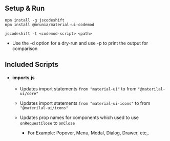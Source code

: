 ## Setup & Run

```
npm install -g jscodeshift
npm install @mrunia/material-ui-codemod

jscodeshift -t <codemod-script> <path>
```

- Use the -d option for a dry-run and use -p to print the output for comparison


## Included Scripts

- #### imports.js
 
    - Updates import statements `from "material-ui"` to from `"@materilal-ui/core"`
    - Updates import statements `from "material-ui-icons"` to from `"@materilal-ui/icons"`
    - Updates prop names for components which used to use `onRequestClose` to `onClose`
        
        - For Example: Popover, Menu, Modal, Dialog, Drawer, etc,.

